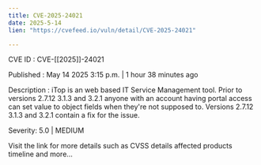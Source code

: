 ```yaml
---
title: CVE-2025-24021
date: 2025-5-14
lien: "https://cvefeed.io/vuln/detail/CVE-2025-24021"

---
```


CVE ID : CVE-[[2025]]-24021

Published :  May 14
2025
3:15 p.m. | 1 hour
38 minutes ago

Description : iTop is an web based IT Service Management tool. Prior to versions 2.7.12
3.1.3
and 3.2.1
anyone with an account having portal access can set value to object fields when they're not supposed to. Versions 2.7.12
3.1.3
and 3.2.1 contain a fix for the issue.

Severity: 5.0 | MEDIUM

Visit the link for more details
such as CVSS details
affected products
timeline
and more...
